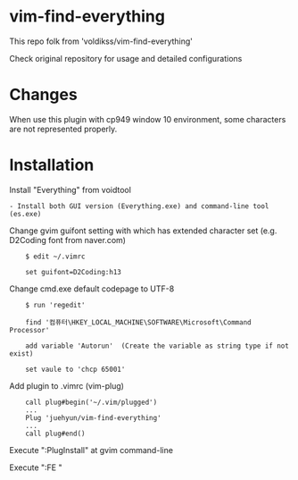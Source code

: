 # vim-find-everything

This repo folk from 'voldikss/vim-find-everything'

Check original repository for usage and detailed configurations

# Changes

When use this plugin with cp949 window 10 environment, some characters are not represented properly.

# Installation

Install "Everything" from voidtool

	- Install both GUI version (Everything.exe) and command-line tool (es.exe)

Change gvim guifont setting with which has extended character set (e.g. D2Coding font from naver.com)

```
	$ edit ~/.vimrc

	set guifont=D2Coding:h13
```

Change cmd.exe default codepage to UTF-8

```
	$ run 'regedit'

	find '컴퓨터\HKEY_LOCAL_MACHINE\SOFTWARE\Microsoft\Command Processor'

	add variable 'Autorun'  (Create the variable as string type if not exist)

	set vaule to 'chcp 65001'
```

Add plugin to .vimrc (vim-plug)

```
	call plug#begin('~/.vim/plugged')
	...
	Plug 'juehyun/vim-find-everything'
	...
	call plug#end()
```

Execute ":PlugInstall" at gvim command-line

Execute ":FE <pattern>"

